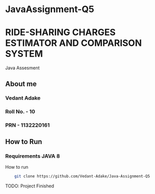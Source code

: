 # JavaAssignment-Q5
# RIDE-SHARING CHARGES ESTIMATOR AND COMPARISON SYSTEM
Java Assesment 

## About me
### Vedant Adake
### Roll No. - 10
### PRN - 1132220161

## How to Run 

### Requirements JAVA 8 
How to run 
```Bash
    git clone https://github.com/Vedant-Adake/Java-Assignment-Q5
```
TODO: Project Finished
